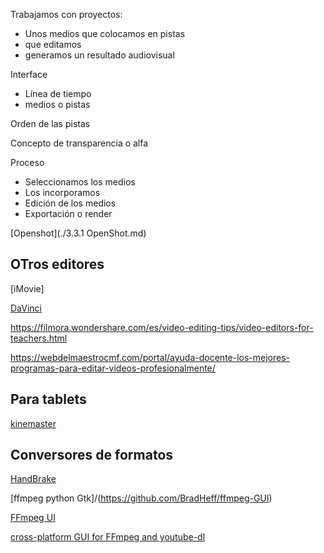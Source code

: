 

Trabajamos con proyectos:
* Unos medios que colocamos en  pistas
* que editamos
* generamos un resultado audiovisual

Interface

* Línea de tiempo
* medios o pistas

Orden de las pistas


Concepto de transparencia o alfa

Proceso
* Seleccionamos los medios
* Los incorporamos
* Edición de los medios
* Exportación o render

[Openshot](./3.3.1 OpenShot.md)



## OTros editores


[iMovie]

[DaVinci](https://www.blackmagicdesign.com/es/products/davinciresolve/)

https://filmora.wondershare.com/es/video-editing-tips/video-editors-for-teachers.html

https://webdelmaestrocmf.com/portal/ayuda-docente-los-mejores-programas-para-editar-videos-profesionalmente/

## Para tablets

[kinemaster](https://intef.es/tecnologia-educativa/observatorio-de-tecnologia-educativa/detalle-observatorio/?id=20276)

## Conversores de formatos

[HandBrake](https://handbrake.fr/)

[ffmpeg python Gtk]/(https://github.com/BradHeff/ffmpeg-GUI)

[FFmpeg UI](https://github.com/moust/ffmpeg-ui)

[cross-platform GUI for FFmpeg and youtube-dl](https://pypi.org/project/videomass/)